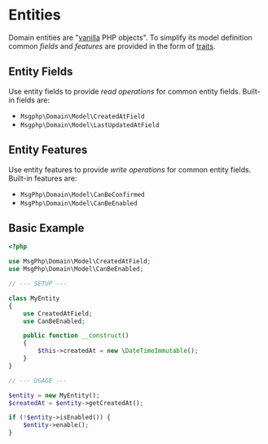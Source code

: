 # Entities

Domain entities are "[vanilla] PHP objects". To simplify its model definition common _fields_ and _features_ are
provided in the form of [traits].

## Entity Fields

Use entity fields to provide _read operations_ for common entity fields. Built-in fields are:

- `Msgphp\Domain\Model\CreatedAtField`
- `Msgphp\Domain\Model\LastUpdatedAtField`

## Entity Features

Use entity features to provide _write operations_ for common entity fields. Built-in features are:

- `MsgPhp\Domain\Model\CanBeConfirmed`
- `MsgPhp\Domain\Model\CanBeEnabled`

## Basic Example

```php
<?php

use MsgPhp\Domain\Model\CreatedAtField;
use MsgPhp\Domain\Model\CanBeEnabled;

// --- SETUP ---

class MyEntity
{
    use CreatedAtField;
    use CanBeEnabled;

    public function __construct()
    {
        $this->createdAt = new \DateTimeImmutable();
    }
}

// --- USAGE ---

$entity = new MyEntity();
$createdAt = $entity->getCreatedAt();

if (!$entity->isEnabled()) {
    $entity->enable();
}
```

[vanilla]: https://en.wikipedia.org/wiki/Plain_vanilla
[traits]: https://secure.php.net/traits
